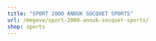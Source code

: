 ```yaml
---
title: "SPORT 2000 ANOUK SOCQUET SPORTS"
url: /megeve/sport-2000-anouk-socquet-sports/
shop: sports
---
```

